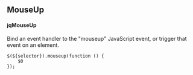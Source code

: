## MouseUp
#### jqMouseUp
Bind an event handler to the "mouseup" JavaScript event, or trigger that event on an element.
```
$(${selector}).mouseup(function () { 
	$0
});
```